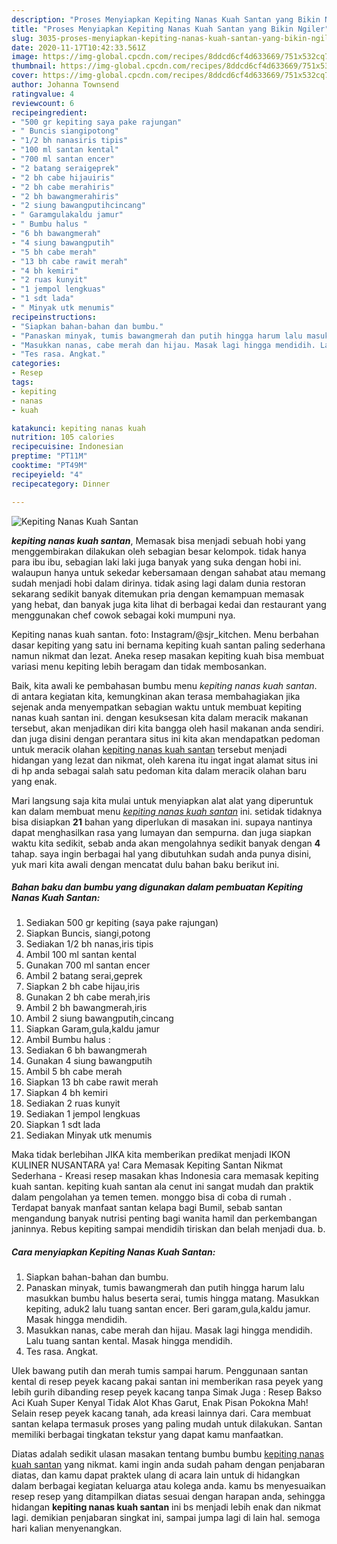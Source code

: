 ```yaml
---
description: "Proses Menyiapkan Kepiting Nanas Kuah Santan yang Bikin Ngiler"
title: "Proses Menyiapkan Kepiting Nanas Kuah Santan yang Bikin Ngiler"
slug: 3035-proses-menyiapkan-kepiting-nanas-kuah-santan-yang-bikin-ngiler
date: 2020-11-17T10:42:33.561Z
image: https://img-global.cpcdn.com/recipes/8ddcd6cf4d633669/751x532cq70/kepiting-nanas-kuah-santan-foto-resep-utama.jpg
thumbnail: https://img-global.cpcdn.com/recipes/8ddcd6cf4d633669/751x532cq70/kepiting-nanas-kuah-santan-foto-resep-utama.jpg
cover: https://img-global.cpcdn.com/recipes/8ddcd6cf4d633669/751x532cq70/kepiting-nanas-kuah-santan-foto-resep-utama.jpg
author: Johanna Townsend
ratingvalue: 4
reviewcount: 6
recipeingredient:
- "500 gr kepiting saya pake rajungan"
- " Buncis siangipotong"
- "1/2 bh nanasiris tipis"
- "100 ml santan kental"
- "700 ml santan encer"
- "2 batang seraigeprek"
- "2 bh cabe hijauiris"
- "2 bh cabe merahiris"
- "2 bh bawangmerahiris"
- "2 siung bawangputihcincang"
- " Garamgulakaldu jamur"
- " Bumbu halus "
- "6 bh bawangmerah"
- "4 siung bawangputih"
- "5 bh cabe merah"
- "13 bh cabe rawit merah"
- "4 bh kemiri"
- "2 ruas kunyit"
- "1 jempol lengkuas"
- "1 sdt lada"
- " Minyak utk menumis"
recipeinstructions:
- "Siapkan bahan-bahan dan bumbu."
- "Panaskan minyak, tumis bawangmerah dan putih hingga harum lalu masukkan bumbu halus beserta serai, tumis hingga matang. Masukkan kepiting, aduk2 lalu tuang santan encer. Beri garam,gula,kaldu jamur. Masak hingga mendidih."
- "Masukkan nanas, cabe merah dan hijau. Masak lagi hingga mendidih. Lalu tuang santan kental. Masak hingga mendidih."
- "Tes rasa. Angkat."
categories:
- Resep
tags:
- kepiting
- nanas
- kuah

katakunci: kepiting nanas kuah 
nutrition: 105 calories
recipecuisine: Indonesian
preptime: "PT11M"
cooktime: "PT49M"
recipeyield: "4"
recipecategory: Dinner

---
```



![Kepiting Nanas Kuah Santan](https://img-global.cpcdn.com/recipes/8ddcd6cf4d633669/751x532cq70/kepiting-nanas-kuah-santan-foto-resep-utama.jpg)

<b><i>kepiting nanas kuah santan</i></b>, Memasak bisa menjadi sebuah hobi yang menggembirakan dilakukan oleh sebagian besar kelompok. tidak hanya para ibu ibu, sebagian laki laki juga banyak yang suka dengan hobi ini. walaupun hanya untuk sekedar kebersamaan dengan sahabat atau memang sudah menjadi hobi dalam dirinya. tidak asing lagi dalam dunia restoran sekarang sedikit banyak ditemukan pria dengan kemampuan memasak yang hebat, dan banyak juga kita lihat di berbagai kedai dan restaurant yang menggunakan chef cowok sebagai koki mumpuni nya.

Kepiting nanas kuah santan. foto: Instagram/@sjr_kitchen. Menu berbahan dasar kepiting yang satu ini bernama kepiting kuah santan paling sederhana namun nikmat dan lezat. Aneka resep masakan kepiting kuah bisa membuat variasi menu kepiting lebih beragam dan tidak membosankan.

Baik, kita awali ke pembahasan bumbu menu <i>kepiting nanas kuah santan</i>. di antara kegiatan kita, kemungkinan akan terasa membahagiakan jika sejenak anda menyempatkan sebagian waktu untuk membuat kepiting nanas kuah santan ini. dengan kesuksesan kita dalam meracik makanan tersebut, akan menjadikan diri kita bangga oleh hasil makanan anda sendiri. dan juga disini dengan perantara situs ini kita akan mendapatkan pedoman untuk meracik olahan <u>kepiting nanas kuah santan</u> tersebut menjadi hidangan yang lezat dan nikmat, oleh karena itu ingat ingat alamat situs ini di hp anda sebagai salah satu pedoman kita dalam meracik olahan baru yang enak.


Mari langsung saja kita mulai untuk menyiapkan alat alat yang diperuntuk kan dalam membuat menu <u><i>kepiting nanas kuah santan</i></u> ini. setidak tidaknya bisa disiapkan <b>21</b> bahan yang diperlukan di masakan ini. supaya nantinya dapat menghasilkan rasa yang lumayan dan sempurna. dan juga siapkan waktu kita sedikit, sebab anda akan mengolahnya sedikit banyak dengan <b>4</b> tahap. saya ingin berbagai hal yang dibutuhkan sudah anda punya disini, yuk mari kita awali dengan mencatat dulu bahan baku berikut ini.

<!--inarticleads1-->

##### Bahan baku dan bumbu yang digunakan dalam pembuatan Kepiting Nanas Kuah Santan:

1. Sediakan 500 gr kepiting (saya pake rajungan)
1. Siapkan  Buncis, siangi,potong
1. Sediakan 1/2 bh nanas,iris tipis
1. Ambil 100 ml santan kental
1. Gunakan 700 ml santan encer
1. Ambil 2 batang serai,geprek
1. Siapkan 2 bh cabe hijau,iris
1. Gunakan 2 bh cabe merah,iris
1. Ambil 2 bh bawangmerah,iris
1. Ambil 2 siung bawangputih,cincang
1. Siapkan  Garam,gula,kaldu jamur
1. Ambil  Bumbu halus :
1. Sediakan 6 bh bawangmerah
1. Gunakan 4 siung bawangputih
1. Ambil 5 bh cabe merah
1. Siapkan 13 bh cabe rawit merah
1. Siapkan 4 bh kemiri
1. Sediakan 2 ruas kunyit
1. Sediakan 1 jempol lengkuas
1. Siapkan 1 sdt lada
1. Sediakan  Minyak utk menumis


Maka tidak berlebihan JIKA kita memberikan predikat menjadi IKON KULINER NUSANTARA ya! Cara Memasak Kepiting Santan Nikmat Sederhana - Kreasi resep masakan khas Indonesia cara memasak kepiting kuah santan. kepiting kuah santan ala cenut ini sangat mudah dan praktik dalam pengolahan ya temen temen. monggo bisa di coba di rumah . Terdapat banyak manfaat santan kelapa bagi Bumil, sebab santan mengandung banyak nutrisi penting bagi wanita hamil dan perkembangan janinnya. Rebus kepiting sampai mendidih tiriskan dan belah menjadi dua. b. 

<!--inarticleads2-->

##### Cara menyiapkan Kepiting Nanas Kuah Santan:

1. Siapkan bahan-bahan dan bumbu.
1. Panaskan minyak, tumis bawangmerah dan putih hingga harum lalu masukkan bumbu halus beserta serai, tumis hingga matang. Masukkan kepiting, aduk2 lalu tuang santan encer. Beri garam,gula,kaldu jamur. Masak hingga mendidih.
1. Masukkan nanas, cabe merah dan hijau. Masak lagi hingga mendidih. Lalu tuang santan kental. Masak hingga mendidih.
1. Tes rasa. Angkat.


Ulek bawang putih dan merah tumis sampai harum. Penggunaan santan kental di resep peyek kacang pakai santan ini memberikan rasa peyek yang lebih gurih dibanding resep peyek kacang tanpa Simak Juga : Resep Bakso Aci Kuah Super Kenyal Tidak Alot Khas Garut, Enak Pisan Pokokna Mah! Selain resep peyek kacang tanah, ada kreasi lainnya dari. Cara membuat santan kelapa termasuk proses yang paling mudah untuk dilakukan. Santan memiliki berbagai tingkatan tekstur yang dapat kamu manfaatkan. 

Diatas adalah sedikit ulasan masakan tentang bumbu bumbu <u>kepiting nanas kuah santan</u> yang nikmat. kami ingin anda sudah paham dengan penjabaran diatas, dan kamu dapat praktek ulang di acara lain untuk di hidangkan dalam berbagai kegiatan keluarga atau kolega anda. kamu bs menyesuaikan resep resep yang ditampilkan diatas sesuai dengan harapan anda, sehingga hidangan <b>kepiting nanas kuah santan</b> ini bs menjadi lebih enak dan nikmat lagi. demikian penjabaran singkat ini, sampai jumpa lagi di lain hal. semoga hari kalian menyenangkan.
